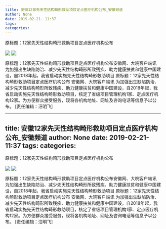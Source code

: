 ```yaml
---
title: 安徽12家先天性结构畸形救助项目定点医疗机构公布_安徽频道
author: None
date: 2019-02-21- 11:37
tags: 
categories: 
---
```

原标题：12家先天性结构畸形救助项目定点医疗机构公布
<!-- more -->
                
<img align="center" border="0" src="http://p1.ifengimg.com/fck/2019_08/15093b516145348_w700_h473.png" />
                
<img align="center" border="0" src="http://p2.ifengimg.com/a/2016/0810/204c433878d5cf9size1_w16_h16.png" />
            
原标题：12家先天性结构畸形救助项目定点医疗机构公布安徽网、大皖客户端讯 为加强出生缺陷防治、减少先天性结构畸形所致残疾、助力健康扶贫和健康中国建设，自2018年起，我省启动实施先天性结构畸形救助项目
原标题：12家先天性结构畸形救助项目定点医疗机构公布
安徽网、大皖客户端讯 为加强出生缺陷防治、减少先天性结构畸形所致残疾、助力健康扶贫和健康中国建设，自2018年起，我省启动实施先天性结构畸形救助项目，核定了省级项目管理机构1家、定点医疗机构12家。为方便群众接受服务，现将各机构地址、网址及咨询电话等信息予以公布。
[责任编辑：汪明飞]
            
---
title: 安徽12家先天性结构畸形救助项目定点医疗机构公布_安徽频道
author: None
date: 2019-02-21- 11:37
tags: 
categories: 
---
原标题：12家先天性结构畸形救助项目定点医疗机构公布
<!-- more -->
                
<img align="center" border="0" src="http://p1.ifengimg.com/fck/2019_08/15093b516145348_w700_h473.png" />
                
<img align="center" border="0" src="http://p2.ifengimg.com/a/2016/0810/204c433878d5cf9size1_w16_h16.png" />
            
原标题：12家先天性结构畸形救助项目定点医疗机构公布安徽网、大皖客户端讯 为加强出生缺陷防治、减少先天性结构畸形所致残疾、助力健康扶贫和健康中国建设，自2018年起，我省启动实施先天性结构畸形救助项目
原标题：12家先天性结构畸形救助项目定点医疗机构公布
安徽网、大皖客户端讯 为加强出生缺陷防治、减少先天性结构畸形所致残疾、助力健康扶贫和健康中国建设，自2018年起，我省启动实施先天性结构畸形救助项目，核定了省级项目管理机构1家、定点医疗机构12家。为方便群众接受服务，现将各机构地址、网址及咨询电话等信息予以公布。
[责任编辑：汪明飞]
            
